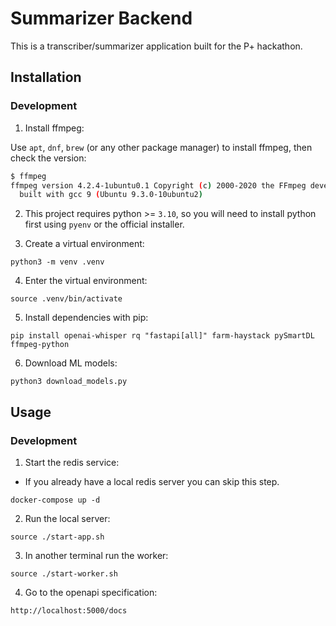 # Summarizer Backend

This is a transcriber/summarizer application built for the P+ hackathon.

## Installation

### Development

1. Install ffmpeg:

Use `apt`, `dnf`, `brew` (or any other package manager) to install ffmpeg, then check the version:

```bash
$ ffmpeg
ffmpeg version 4.2.4-1ubuntu0.1 Copyright (c) 2000-2020 the FFmpeg developers
  built with gcc 9 (Ubuntu 9.3.0-10ubuntu2)
```

2. This project requires python >= `3.10`, so you will need to install python first using `pyenv` or the official installer.

3. Create a virtual environment:
```
python3 -m venv .venv
```

4. Enter the virtual environment:
```
source .venv/bin/activate
```

5. Install dependencies with pip:
```
pip install openai-whisper rq "fastapi[all]" farm-haystack pySmartDL ffmpeg-python
```

6. Download ML models:
```
python3 download_models.py
```

## Usage

### Development

1. Start the redis service:

* If you already have a local redis server you can skip this step. 

```
docker-compose up -d
```

2. Run the local server:
```
source ./start-app.sh
```

3. In another terminal run the worker:
```
source ./start-worker.sh
```
4. Go to the openapi specification:
```
http://localhost:5000/docs
```